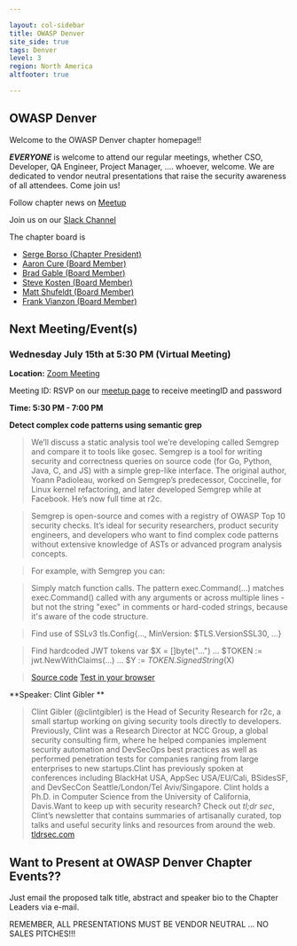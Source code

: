 ```yaml
---

layout: col-sidebar
title: OWASP Denver
site_side: true
tags: Denver
level: 3
region: North America
altfooter: true

---
```

OWASP Denver
-----------------
Welcome to the OWASP Denver chapter homepage!!

***EVERYONE*** is welcome to attend our regular meetings, whether CSO, Developer, QA Engineer, Project Manager, ....  whoever, welcome.  We are dedicated to vendor neutral presentations that raise the security awareness of all attendees.  Come join us!

Follow chapter news on [Meetup](https://www.meetup.com/Denver-OWASP/) 

Join us on our [Slack Channel](https://join.slack.com/t/denver-owasp/shared_invite/zt-d9ncxhfp-Px6DZBZhsRplWExVbJnm0w) 

The chapter board is 

* [Serge Borso (Chapter President)](mailto:serge.borso@owasp.org)
* [Aaron Cure (Board Member)](mailto:aaron.cure@owasp.org)
* [Brad Gable (Board Member)](mailto:brad.gable@owasp.org)
* [Steve Kosten (Board Member)](mailto:steve.kosten@owasp.org)
* [Matt Shufeldt (Board Member)](mailto:matt.shufeldt@owasp.org)
* [Frank Vianzon (Board Member)](mailto:frank.vianzon@owasp.org)


Next Meeting/Event(s)
---------------------
### Wednesday July 15th at 5:30 PM (Virtual Meeting)

**Location:** 
<a href="https://zoom.us/j/514365407?pwd=VUdmS1UxVXVMZU12aFFTVmNqaTB4Zz09" target="_blank">Zoom Meeting</a>


Meeting ID: RSVP on our <a href="https://www.meetup.com/OWASP-Denver" target="_blank">meetup page</a> to receive meetingID and password


**Time: 5:30 PM - 7:00 PM**

**Detect complex code patterns using semantic grep** <br>
>We’ll discuss a static analysis tool we’re developing called Semgrep and compare it to tools like gosec. Semgrep is a tool for writing security and correctness queries on source code (for Go, Python, Java, C, and JS) with a simple grep-like interface. The original author, Yoann Padioleau, worked on Semgrep’s predecessor, Coccinelle, for Linux kernel refactoring, and later developed Semgrep while at Facebook. He’s now full time at r2c.

>Semgrep is open-source and comes with a registry of OWASP Top 10 security checks. It’s ideal for security researchers, product security engineers, and developers who want to find complex code patterns without extensive knowledge of ASTs or advanced program analysis concepts.

>For example, with Semgrep you can:

>Simply match function calls.
The pattern exec.Command(...) matches exec.Command() called with any arguments or across multiple lines - but not the string "exec" in comments or hard-coded strings, because it's aware of the code structure.

>Find use of SSLv3
tls.Config{..., MinVersion: $TLS.VersionSSL30, ...}

>Find hardcoded JWT tokens
var $X = []byte("...")
...
$TOKEN := jwt.NewWithClaims(...)
...
$Y := $TOKEN.SignedString($X)

>[Source code](https://github.com/returntocorp/semgrep)
>[Test in your browser](https://semgrep.live/)

**Speaker: Clint Gibler ** 
<br>
>Clint Gibler (@clintgibler) is the Head of Security Research for r2c, a small startup working on giving security tools directly to developers. Previously, Clint was a Research Director at NCC Group, a global security consulting firm, where he helped companies implement security automation and DevSecOps best practices as well as performed penetration tests for companies ranging from large enterprises to new startups.Clint has previously spoken at conferences including BlackHat USA, AppSec USA/EU/Cali, BSidesSF, and DevSecCon Seattle/London/Tel Aviv/Singapore. Clint holds a Ph.D. in Computer Science from the University of California, Davis.Want to keep up with security research? Check out *tl;dr sec*, Clint’s newsletter that contains summaries of artisanally curated, top talks and useful security links and resources from around the web. <a href="https://tldrsec.com/" target="_blank">tldrsec.com</a>


Want to Present at OWASP Denver Chapter Events??
--------------------------------------------
Just email the proposed talk title, abstract and speaker bio to the Chapter Leaders via e-mail.  

REMEMBER, ALL PRESENTATIONS MUST BE VENDOR NEUTRAL ... NO SALES PITCHES!!!
